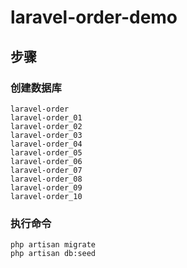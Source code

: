 # laravel-order-demo

## 步骤

### 创建数据库

~~~
laravel-order
laravel-order_01
laravel-order_02
laravel-order_03
laravel-order_04
laravel-order_05
laravel-order_06
laravel-order_07
laravel-order_08
laravel-order_09
laravel-order_10
~~~

### 执行命令

~~~
php artisan migrate
php artisan db:seed
~~~